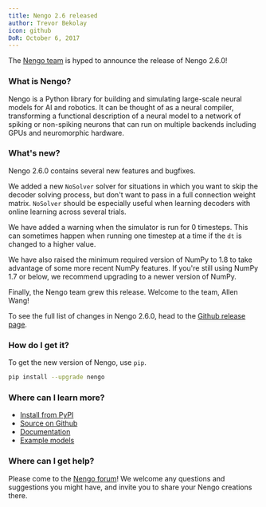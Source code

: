 ```yaml
---
title: Nengo 2.6 released
author: Trevor Bekolay
icon: github
DoR: October 6, 2017
---
```


The [Nengo team](https://github.com/nengo/nengo/blob/master/CONTRIBUTORS.rst)
is hyped to announce the release of Nengo 2.6.0!

### What is Nengo?

Nengo is a Python library for building and simulating
large-scale neural models for AI and robotics.
It can be thought of as a neural compiler,
transforming a functional description of a neural model
to a network of spiking or non-spiking neurons
that can run on multiple backends
including GPUs and neuromorphic hardware.

### What's new?

Nengo 2.6.0 contains several new features and bugfixes.

We added a new `NoSolver` solver for situations
in which you want to skip the decoder solving process,
but don't want to pass in a full connection weight matrix.
`NoSolver` should be especially useful
when learning decoders with online learning
across several trials.

We have added a warning when the simulator
is run for 0 timesteps.
This can sometimes happen when running
one timestep at a time if the
`dt` is changed to a higher value.

We have also raised the minimum required version of NumPy
to 1.8 to take advantage of some more recent NumPy features.
If you're still using NumPy 1.7 or below,
we recommend upgrading to a newer version of NumPy.

Finally, the Nengo team grew this release.
Welcome to the team, Allen Wang!

To see the full list of changes in Nengo 2.6.0, head to the
[Github release page](https://github.com/nengo/nengo/releases/tag/v2.6.0).

### How do I get it?

To get the new version of Nengo, use `pip`.

```bash
pip install --upgrade nengo
```

### Where can I learn more?

- [Install from PyPI](https://pypi.python.org/pypi/nengo)
- [Source on Github](https://github.com/nengo/nengo)
- [Documentation](https://www.nengo.ai/nengo/)
- [Example models](https://www.nengo.ai/nengo/examples.html)

### Where can I get help?

Please come to the [Nengo forum](https://forum.nengo.ai/)!
We welcome any questions and suggestions you might have,
and invite you to share your Nengo creations there.
